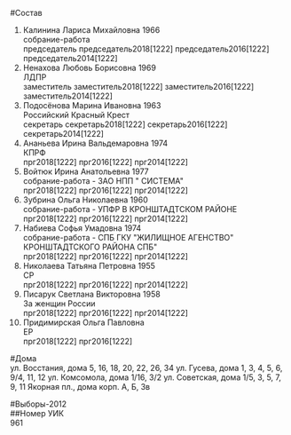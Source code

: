 #Состав  
1. Калинина Лариса Михайловна 1966  
    собрание-работа  
    председатель председатель2018[1222] председатель2016[1222] председатель2014[1222]  
2. Ненахова Любовь Борисовна 1969  
    ЛДПР  
    заместитель заместитель2018[1222] заместитель2016[1222] заместитель2014[1222]  
3. Подосёнова Марина Ивановна 1963  
    Российский Красный Крест  
    секретарь секретарь2018[1222] секретарь2016[1222] секретарь2014[1222]  
4. Ананьева Ирина Вальдемаровна 1974  
    КПРФ  
    прг2018[1222] прг2016[1222] прг2014[1222]  
5. Войтюк Ирина Анатольевна 1977  
    собрание-работа - ЗАО НПП " СИСТЕМА"  
    прг2018[1222] прг2016[1222] прг2014[1222]  
6. Зубрина Ольга Николаевна 1960  
    собрание-работа - УПФР В КРОНШТАДТСКОМ РАЙОНЕ  
    прг2018[1222] прг2016[1222] прг2014[1222]  
7. Набиева Софья Умадовна 1974  
    собрание-работа - СПБ ГКУ "ЖИЛИЩНОЕ АГЕНСТВО" КРОНШТАДТСКОГО РАЙОНА СПБ"  
    прг2018[1222] прг2016[1222] прг2014[1222]  
8. Николаева Татьяна Петровна 1955  
    СР  
    прг2018[1222] прг2016[1222] прг2014[1222]  
9. Писарук Светлана Викторовна 1958  
    За женщин России  
    прг2018[1222] прг2016[1222] прг2014[1222]  
10. Придимирская Ольга Павловна  
    ЕР  
    прг2018[1222] прг2016[1222]  
  
#Дома  
ул. Восстания, дома 5, 16, 18, 20, 22, 26, 34 ул. Гусева, дома 1, 3, 4, 5, 6, 9/4, 11, 12 ул. Комсомола, дома 1/16, 3/2 ул. Советская, дома 1/5, 3, 5, 7, 9, 11 Якорная пл., дома корп. А, Б, 3в  
  
#Выборы-2012  
##Номер УИК  
961  
